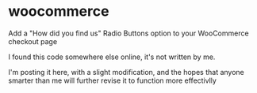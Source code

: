woocommerce
===========

Add a "How did you find us" Radio Buttons option to your WooCommerce checkout page

I found this code somewhere else online, it's not written by me.

I'm posting it here, with a slight modification, and the hopes that anyone smarter than me will further revise it to function more effectivlly
